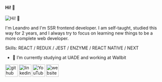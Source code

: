 #### Hi! 👋
![Hi! 👋](https://raw.githubusercontent.com/wayou/t-rex-runner/gh-pages/assets/screenshot.gif)

I'm Leandro and I'm SSR frontend developer. I am self-taught, studied this way for 2 years, and I always try to focus on learning new things to be a more complete web developer.

Skills: REACT / REDUX / JEST / ENZYME / REACT NATIVE / NEXT

- 🌱 I’m currently studying at UADE and working at Wallbit


[<img src='https://cdn.jsdelivr.net/npm/simple-icons@3.0.1/icons/github.svg' alt='github' height='40'>](https://github.com/Leandro-Rial)  [<img src='https://cdn.jsdelivr.net/npm/simple-icons@3.0.1/icons/linkedin.svg' alt='linkedin' height='40'>](https://www.linkedin.com/in/leandro-rial/)  [<img src='https://cdn.jsdelivr.net/npm/simple-icons@3.0.1/icons/youtube.svg' alt='YouTube' height='40'>](https://www.youtube.com/channel/UCZ1q47UAXCXv_Qu-MFNOqUg)  [<img src='https://cdn.jsdelivr.net/npm/simple-icons@3.0.1/icons/icloud.svg' alt='website' height='40'>](https://leandro-rial.github.io/)  

